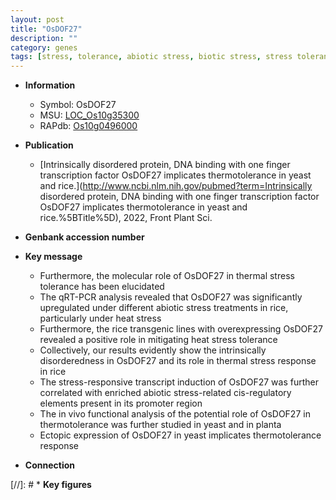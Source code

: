 ```yaml
---
layout: post
title: "OsDOF27"
description: ""
category: genes
tags: [stress, tolerance, abiotic stress, biotic stress, stress tolerance, stress response, heat stress, Heat Stress, thermotolerance]
---
```


* **Information**  
    + Symbol: OsDOF27  
    + MSU: [LOC_Os10g35300](http://rice.uga.edu/cgi-bin/ORF_infopage.cgi?orf=LOC_Os10g35300)  
    + RAPdb: [Os10g0496000](https://rapdb.dna.affrc.go.jp/locus/?name=Os10g0496000)  

* **Publication**  
    + [Intrinsically disordered protein, DNA binding with one finger transcription factor OsDOF27 implicates thermotolerance in yeast and rice.](http://www.ncbi.nlm.nih.gov/pubmed?term=Intrinsically disordered protein, DNA binding with one finger transcription factor OsDOF27 implicates thermotolerance in yeast and rice.%5BTitle%5D), 2022, Front Plant Sci.

* **Genbank accession number**  

* **Key message**  
    + Furthermore, the molecular role of OsDOF27 in thermal stress tolerance has been elucidated
    + The qRT-PCR analysis revealed that OsDOF27 was significantly upregulated under different abiotic stress treatments in rice, particularly under heat stress
    + Furthermore, the rice transgenic lines with overexpressing OsDOF27 revealed a positive role in mitigating heat stress tolerance
    + Collectively, our results evidently show the intrinsically disorderedness in OsDOF27 and its role in thermal stress response in rice
    + The stress-responsive transcript induction of OsDOF27 was further correlated with enriched abiotic stress-related cis-regulatory elements present in its promoter region
    + The in vivo functional analysis of the potential role of OsDOF27 in thermotolerance was further studied in yeast and in planta
    + Ectopic expression of OsDOF27 in yeast implicates thermotolerance response

* **Connection**  

[//]: # * **Key figures**  


